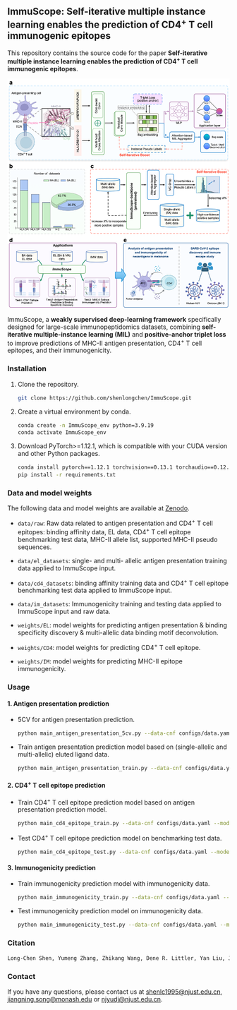 ## ImmuScope: Self-iterative multiple instance learning enables the prediction of CD4<sup>+</sup> T cell immunogenic epitopes


This repository contains the source code for the paper **Self-iterative multiple instance learning enables the prediction of CD4<sup>+</sup> T cell immunogenic epitopes**.

![model](./model.png)

ImmuScope, a **weakly supervised deep-learning framework** specifically designed for large-scale immunopeptidomics datasets, combining
**self-iterative multiple-instance learning (MIL)** and **positive-anchor triplet loss** to improve predictions of MHC-II antigen
presentation, CD4<sup>+</sup> T cell epitopes, and their immunogenicity.

### Installation

1. Clone the repository.

   ```bash
   git clone https://github.com/shenlongchen/ImmuScope.git
   ```
2. Create a virtual environment by conda.

   ```bash
   conda create -n ImmuScope_env python=3.9.19
   conda activate ImmuScope_env
   ```
3. Download PyTorch>=1.12.1, which is compatible with your CUDA version and other Python packages.

   ```bash
   conda install pytorch==1.12.1 torchvision==0.13.1 torchaudio==0.12.1 cudatoolkit=11.6 -c pytorch -c conda-forge
   pip install -r requirements.txt
   ```

### Data and model weights

The following data and model weights are available at [Zenodo](https://zenodo.org/records/14184202).

- `data/raw`: Raw data related to antigen presentation and CD4<sup>+</sup> T cell epitopes: binding affinity data, EL
  data, CD4<sup>+</sup> T cell epitope benchmarking test data, MHC-II allele list, supported MHC-II pseudo sequences.
- `data/el_datasets`: single- and multi- allelic antigen presentation training data applied
  to ImmuScope input.
- `data/cd4_datasets`: binding affinity training data and CD4<sup>+</sup> T cell epitope benchmarking test data applied to
  ImmuScope input.
- `data/im_datasets`: Immunogenicity training and testing data applied to ImmuScope input and raw data.

- `weights/EL`: model weights for predicting antigen presentation & binding specificity discovery & multi-allelic data
  binding motif deconvolution.
- `weights/CD4`: model weights for predicting CD4<sup>+</sup> T cell epitope.
- `weights/IM`: model weights for predicting MHC-II epitope immunogenicity.

### Usage

#### 1. Antigen presentation prediction

- 5CV for antigen presentation prediction.

  ```bash
  python main_antigen_presentation_5cv.py --data-cnf configs/data.yaml --model-cnf configs/ImmuScope-EL.yaml
  ```
- Train antigen presentation prediction model based on (single-allelic and multi-allelic) eluted ligand data.

  ```bash
  python main_antigen_presentation_train.py --data-cnf configs/data.yaml --model-cnf configs/ImmuScope-EL.yaml
  ```

#### 2. CD4<sup>+</sup> T cell epitope prediction

- Train CD4<sup>+</sup> T cell epitope prediction model based on antigen presentation prediction model.

  ```bash
  python main_cd4_epitope_train.py --data-cnf configs/data.yaml --model-cnf configs/ImmuScope.yaml
  ```

- Test CD4<sup>+</sup> T cell epitope prediction model on benchmarking test data.

  ```bash
  python main_cd4_epitope_test.py --data-cnf configs/data.yaml --model-cnf configs/ImmuScope.yaml                                 
  ```

#### 3. Immunogenicity prediction

- Train immunogenicity prediction model with immunogenicity data.

  ```bash
  python main_immunogenicity_train.py --data-cnf configs/data.yaml --model-cnf configs/ImmuScope-IM.yaml
  ```
- Test immunogenicity prediction model on immunogenicity data.

  ```bash
  python main_immunogenicity_test.py --data-cnf configs/data.yaml --model-cnf configs/ImmuScope-IM.yaml
  ```

### Citation

```tex
Long-Chen Shen, Yumeng Zhang, Zhikang Wang, Dene R. Littler, Yan Liu, Jinghui Tang, Jamie Rossjohn, Dong-Jun Yu, and Jiangning Song. Self-iterative multiple instance learning enables the prediction of CD4<sup>+</sup> T cell immunogenic epitopes

```

### Contact

If you have any questions, please contact us
at [shenlc1995@njust.edu.cn](mailto:shenlc1995@njust.edu.cn), [jiangning.song@monash.edu](mailto:jiangning.song@monash.edu)
or [njyudj@njust.edu.cn](mailto:njyudj@njust.edu.cn).
